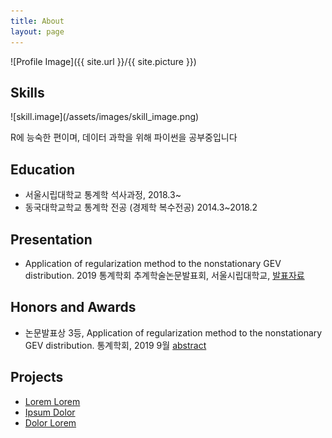 ```yaml
---
title: About
layout: page
---
```

![Profile Image]({{ site.url }}/{{ site.picture }})

<p></p>

<h2>Skills</h2>
![skill.image](/assets/images/skill_image.png)
<p> R에 능숙한 편이며, 데이터 과학을 위해 파이썬을 공부중입니다 </p>

<h2>Education</h2>
<ul class="skill-list">
	<li> 서울시립대학교 통계학 석사과정, 2018.3~ </li>
	<li> 동국대학교학교 통계학 전공 (경제학 복수전공) 2014.3~2018.2 </li>
</ul>

<h2>Presentation</h2>
<ul class="skill-list">
	<li> Application of regularization method to the nonstationary GEV distribution. 2019 통계학회 추계학술논문발표회, 서울시립대학교,
	<a href = 'assets/labworks/regularization_GEV.pdf'> 발표자료 </a>  </li>
</ul>

<h2>Honors and Awards</h2>
<ul class="skill-list">
	<li> 논문발표상 3등, Application of regularization method to the nonstationary GEV distribution. 통계학회, 2019 9월 <a href = 'assets/labworks/abstract_regularization_GEV.pdf'> abstract </a></li>
</ul>


<h2>Projects</h2>
<ul>
	<li><a href="https://github.com/">Lorem Lorem</a></li>
	<li><a href="https://github.com/">Ipsum Dolor</a></li>
	<li><a href="https://github.com/">Dolor Lorem</a></li>
</ul>
